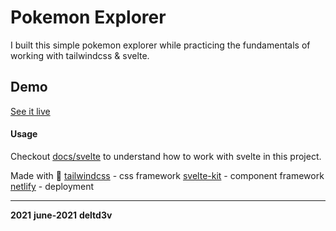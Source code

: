 # Pokemon Explorer

I built this simple pokemon explorer while practicing the fundamentals of working with tailwindcss &
svelte.

## Demo

[See it live]()

#### Usage

Checkout [docs/svelte](docs/svelte.md) to understand how to work with svelte in this project.

Made with :sparkling_heart: [tailwindcss](https://tailwindcss.com/) - css framework
[svelte-kit](https://kit.svelte.dev/) - component framework [netlify](https://www.netlify.com/) -
deployment

---


**2021** **june-2021** **deltd3v**
